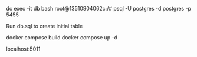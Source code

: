 dc exec -it db bash
root@13510904062c:/# psql -U postgres -d postgres -p 5455

Run db.sql to create initial table 

docker compose build
docker compose up -d

localhost:5011

